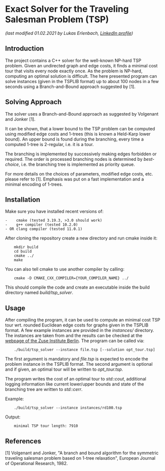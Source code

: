# Exact Solver for the Traveling Salesman Problem (TSP)

_(last modified 01.02.2021 by Lukas Erlenbach, [LinkedIn profile](www.linkedin.com/in/lukas-erlenbach))_

## Introduction

The project contains a C++ solver for the well-known NP-hard TSP problem. Given an undirected graph and edge costs, it finds a minimal cost tour that visits every node exactly once. As the problem is NP-hard, computing an optimal solution is difficult. The here presented program can solve instances (given in the TSPLIB format) up to about 100 nodes in a few seconds using a Branch-and-Bound approach suggested by [1].

## Solving Approach

The solver uses a Branch-and-Bound approach as suggested by Volgenant and Jonker [1].

It can be shown, that a lower bound to the TSP problem can be computed using modified edge costs and 1-trees (this is known a Held-Karp lower bound). An upper bound is found during the branching, every time a computed 1-tree is 2-regular, i.e. it is a tour.

The branching is implemented by successively making edges forbidden or required. The order is processed branching nodes is determined by _best-choice_, i.e. the branching tree is implemented as priority queue.

For more details on the choices of parameters, modified edge costs, etc. please refer to [1]. Emphasis was put on a fast implementation and a minimal encoding of 1-trees.

## Installation

Make sure you have installed recent versions of:

    -    cmake (tested 3.19.3, >3.0 should work)
    -    g++ compiler (tested 10.2.0)
    - OR clang compiler (tested 11.0.1)
After cloning the repository create a new directory and run cmake inside it:

        mkdir build
        cd build
        cmake ../
        make

You can also tell cmake to use another compiler by calling:

        cmake -D CMAKE_CXX_COMPILER={YOUR_COMPILER_NAME} ../

This should compile the code and create an executable inside the build directory named _build/tsp_solver_.

## Usage

After compiling the program, it can be used to compute an minimal cost TSP tour wrt. rounded Euclidean edge costs for graphs given in the TSPLIB format. A few example instances are provided in the _instances/_ directory. The instances are taken from and the results can be checked at the [webpage of the Zuse Institute Berlin](http://elib.zib.de/pub/mp-testdata/tsp/tsplib/stsp-sol.html). The program can be called via:

        ./build/tsp_solver --instance file.tsp [--solution opt_tour.tsp]

The first argument is mandatory and _file.tsp_ is expected to encode the problem instance in the TSPLIB format. The second argument is optional and if given, an optimal tour will be written to _opt_tour.tsp_.

The program writes the cost of an optimal tour to _std::cout_, additional logging information like current lower/upper bounds and state of the branching tree are written to _std::cerr_.

Example:

        ./build/tsp_solver --instance instances/rd100.tsp
Output:

        minimal TSP tour length: 7910

## References
[1] Volgenant and Jonker, "A branch and bound algorithm for the symmetric traveling salesman problem based on 1-tree relaxation", European Journal of Operational Research, 1982.
